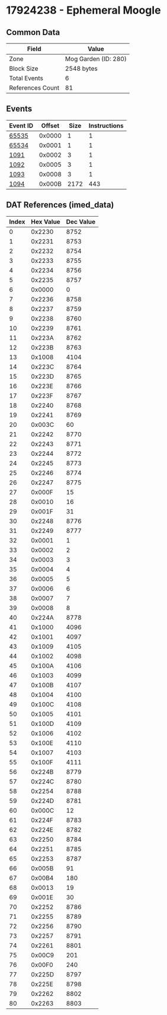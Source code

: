 # 17924238 - Ephemeral Moogle

## Common Data

| Field            | Value                |
|------------------|----------------------|
| Zone             | Mog Garden (ID: 280) |
| Block Size       | 2548 bytes           |
| Total Events     | 6                    |
| References Count | 81                   |

## Events

| Event ID            | Offset   |   Size |   Instructions |
|---------------------|----------|--------|----------------|
| [65535](./65535.md) | 0x0000   |      1 |              1 |
| [65534](./65534.md) | 0x0001   |      1 |              1 |
| [1091](./1091.md)   | 0x0002   |      3 |              1 |
| [1092](./1092.md)   | 0x0005   |      3 |              1 |
| [1093](./1093.md)   | 0x0008   |      3 |              1 |
| [1094](./1094.md)   | 0x000B   |   2172 |            443 |

## DAT References (imed_data)

|   Index | Hex Value   |   Dec Value |
|---------|-------------|-------------|
|       0 | 0x2230      |        8752 |
|       1 | 0x2231      |        8753 |
|       2 | 0x2232      |        8754 |
|       3 | 0x2233      |        8755 |
|       4 | 0x2234      |        8756 |
|       5 | 0x2235      |        8757 |
|       6 | 0x0000      |           0 |
|       7 | 0x2236      |        8758 |
|       8 | 0x2237      |        8759 |
|       9 | 0x2238      |        8760 |
|      10 | 0x2239      |        8761 |
|      11 | 0x223A      |        8762 |
|      12 | 0x223B      |        8763 |
|      13 | 0x1008      |        4104 |
|      14 | 0x223C      |        8764 |
|      15 | 0x223D      |        8765 |
|      16 | 0x223E      |        8766 |
|      17 | 0x223F      |        8767 |
|      18 | 0x2240      |        8768 |
|      19 | 0x2241      |        8769 |
|      20 | 0x003C      |          60 |
|      21 | 0x2242      |        8770 |
|      22 | 0x2243      |        8771 |
|      23 | 0x2244      |        8772 |
|      24 | 0x2245      |        8773 |
|      25 | 0x2246      |        8774 |
|      26 | 0x2247      |        8775 |
|      27 | 0x000F      |          15 |
|      28 | 0x0010      |          16 |
|      29 | 0x001F      |          31 |
|      30 | 0x2248      |        8776 |
|      31 | 0x2249      |        8777 |
|      32 | 0x0001      |           1 |
|      33 | 0x0002      |           2 |
|      34 | 0x0003      |           3 |
|      35 | 0x0004      |           4 |
|      36 | 0x0005      |           5 |
|      37 | 0x0006      |           6 |
|      38 | 0x0007      |           7 |
|      39 | 0x0008      |           8 |
|      40 | 0x224A      |        8778 |
|      41 | 0x1000      |        4096 |
|      42 | 0x1001      |        4097 |
|      43 | 0x1009      |        4105 |
|      44 | 0x1002      |        4098 |
|      45 | 0x100A      |        4106 |
|      46 | 0x1003      |        4099 |
|      47 | 0x100B      |        4107 |
|      48 | 0x1004      |        4100 |
|      49 | 0x100C      |        4108 |
|      50 | 0x1005      |        4101 |
|      51 | 0x100D      |        4109 |
|      52 | 0x1006      |        4102 |
|      53 | 0x100E      |        4110 |
|      54 | 0x1007      |        4103 |
|      55 | 0x100F      |        4111 |
|      56 | 0x224B      |        8779 |
|      57 | 0x224C      |        8780 |
|      58 | 0x2254      |        8788 |
|      59 | 0x224D      |        8781 |
|      60 | 0x000C      |          12 |
|      61 | 0x224F      |        8783 |
|      62 | 0x224E      |        8782 |
|      63 | 0x2250      |        8784 |
|      64 | 0x2251      |        8785 |
|      65 | 0x2253      |        8787 |
|      66 | 0x005B      |          91 |
|      67 | 0x00B4      |         180 |
|      68 | 0x0013      |          19 |
|      69 | 0x001E      |          30 |
|      70 | 0x2252      |        8786 |
|      71 | 0x2255      |        8789 |
|      72 | 0x2256      |        8790 |
|      73 | 0x2257      |        8791 |
|      74 | 0x2261      |        8801 |
|      75 | 0x00C9      |         201 |
|      76 | 0x00F0      |         240 |
|      77 | 0x225D      |        8797 |
|      78 | 0x225E      |        8798 |
|      79 | 0x2262      |        8802 |
|      80 | 0x2263      |        8803 |
